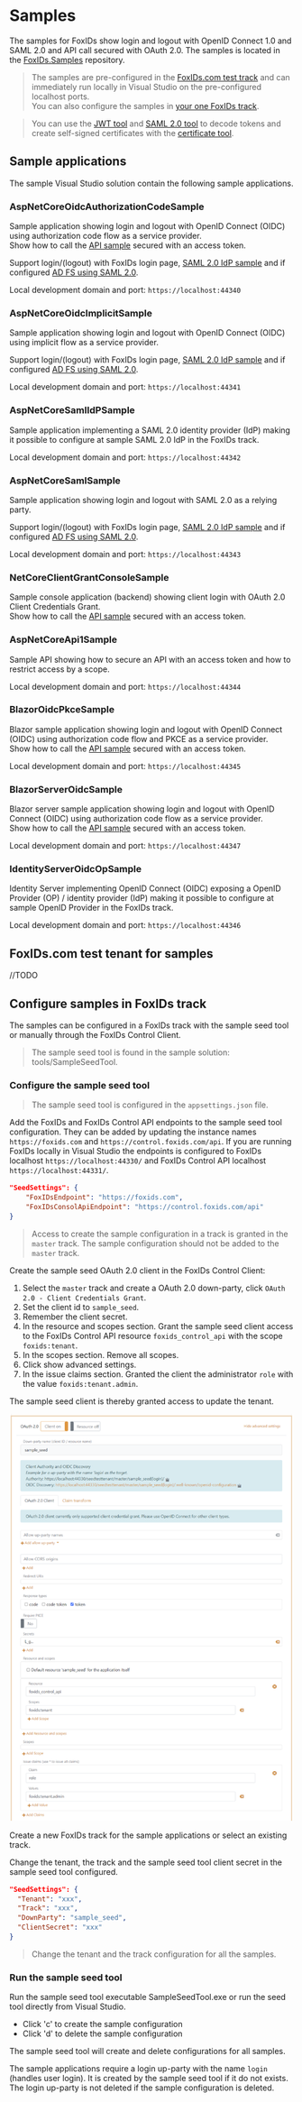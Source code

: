 # Samples
The samples for FoxIDs show login and logout with OpenID Connect 1.0 and SAML 2.0 and API call secured with OAuth 2.0. The samples is located in the [FoxIDs.Samples](https://github.com/ITfoxtec/FoxIDs.Samples) repository.

> The samples are pre-configured in the [FoxIDs.com test track](#foxidscom-test-tenant-for-samples) and can immediately run locally in Visual Studio on the pre-configured localhost ports.   
You can also configure the samples in [your one FoxIDs track](#configure-samples-in-foxids-track).

> You can use the [JWT tool](https://www.foxids.com/tools/Jwt) and [SAML 2.0 tool](https://www.foxids.com/tools/Saml) to decode tokens and create self-signed certificates with the [certificate tool](https://www.foxids.com/tools/Certificate).

## Sample applications

The sample Visual Studio solution contain the following sample applications.

### AspNetCoreOidcAuthorizationCodeSample

Sample application showing login and logout with OpenID Connect (OIDC) using authorization code flow as a service provider.  
Show how to call the [API sample](#aspnetcoreapi1sample) secured with an access token. 

Support login/(logout) with FoxIDs login page, [SAML 2.0 IdP sample](#aspnetcoresamlidpsample) and if configured [AD FS using SAML 2.0](saml-2.0.md#connecting-ad-fs).

Local development domain and port: `https://localhost:44340`

### AspNetCoreOidcImplicitSample

Sample application showing login and logout with OpenID Connect (OIDC) using implicit flow as a service provider.

Support login/(logout) with FoxIDs login page, [SAML 2.0 IdP sample](#aspnetcoresamlidpsample) and if configured [AD FS using SAML 2.0](saml-2.0.md#connecting-ad-fs).

Local development domain and port: `https://localhost:44341`

### AspNetCoreSamlIdPSample

Sample application implementing a SAML 2.0 identity provider (IdP) making it possible to configure at sample SAML 2.0 IdP in the FoxIDs track.

Local development domain and port: `https://localhost:44342`

### AspNetCoreSamlSample

Sample application showing login and logout with SAML 2.0 as a relying party.

Support login/(logout) with FoxIDs login page, [SAML 2.0 IdP sample](#aspnetcoresamlidpsample) and if configured [AD FS using SAML 2.0](saml-2.0.md#connecting-ad-fs).

Local development domain and port: `https://localhost:44343`

### NetCoreClientGrantConsoleSample

Sample console application (backend) showing client login with OAuth 2.0 Client Credentials Grant.  
Show how to call the [API sample](#aspnetcoreapi1sample) secured with an access token. 

### AspNetCoreApi1Sample

Sample API showing how to secure an API with an access token and how to restrict access by a scope.

Local development domain and port: `https://localhost:44344`

### BlazorOidcPkceSample

Blazor sample application showing login and logout with OpenID Connect (OIDC) using authorization code flow and PKCE as a service provider.  
Show how to call the [API sample](#aspnetcoreapi1sample) secured with an access token. 

Local development domain and port: `https://localhost:44345`

### BlazorServerOidcSample

Blazor server sample application showing login and logout with OpenID Connect (OIDC) using authorization code flow as a service provider.  
Show how to call the [API sample](#aspnetcoreapi1sample) secured with an access token. 

Local development domain and port: `https://localhost:44347`

### IdentityServerOidcOpSample

Identity Server implementing OpenID Connect (OIDC) exposing a OpenID Provider (OP) / identity provider (IdP) making it possible to configure at sample OpenID Provider in the FoxIDs track.

Local development domain and port: `https://localhost:44346`

## FoxIDs.com test tenant for samples
//TODO

## Configure samples in FoxIDs track

The samples can be configured in a FoxIDs track with the sample seed tool or manually through the FoxIDs Control Client.  

> The sample seed tool is found in the sample solution: tools/SampleSeedTool.

### Configure the sample seed tool

> The sample seed tool is configured in the `appsettings.json` file.

Add the FoxIDs and FoxIDs Control API endpoints to the sample seed tool configuration. They can be added by updating the instance names `https://foxids.com` and `https://control.foxids.com/api`. If you are running FoxIDs locally in Visual Studio the endpoints is configured to FoxIDs localhost `https://localhost:44330/` and FoxIDs Control API localhost `https://localhost:44331/`.

```json
"SeedSettings": {
    "FoxIDsEndpoint": "https://foxids.com", 
    "FoxIDsConsolApiEndpoint": "https://control.foxids.com/api"
}
```

> Access to create the sample configuration in a track is granted in the `master` track. The sample configuration should not be added to the `master` track.

Create the sample seed OAuth 2.0 client in the FoxIDs Control Client:

1. Select the `master` track and create a OAuth 2.0 down-party, click `OAuth 2.0 - Client Credentials Grant`.
2. Set the client id to `sample_seed`.
3. Remember the client secret.
4. In the resource and scopes section. Grant the sample seed client access to the FoxIDs Control API resource `foxids_control_api` with the scope `foxids:tenant`.
5. In the scopes section. Remove all scopes.
6. Click show advanced settings. 
7. In the issue claims section. Granted the client the administrator `role` with the value `foxids:tenant.admin`. 

The sample seed client is thereby granted access to update the tenant.

![FoxIDs Control Client - sample_seed client](images/sample_seed-client.png)

Create a new FoxIDs track for the sample applications or select an existing track.

Change the tenant, the track and the sample seed tool client secret in the sample seed tool configured. 

```json
"SeedSettings": {
  "Tenant": "xxx",
  "Track": "xxx",
  "DownParty": "sample_seed",
  "ClientSecret": "xxx"
}
```

> Change the tenant and the track configuration for all the samples. 

### Run the sample seed tool

Run the sample seed tool executable SampleSeedTool.exe or run the seed tool directly from Visual Studio. 

* Click 'c' to create the sample configuration 
* Click 'd' to delete the sample configuration

The sample seed tool will create and delete configurations for all samples.

The sample applications require a login up-party with the name `login` (handles user login). It is created by the sample seed tool if it do not exists. The login up-party is not deleted if the sample configuration is deleted.
